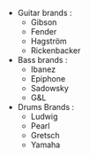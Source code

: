 - Guitar brands :
  - Gibson
  - Fender
  - Hagström
  - Rickenbacker
- Bass brands :
  - Ibanez
  - Epiphone
  - Sadowsky
  - G&L
- Drums Brands :
  - Ludwig
  - Pearl
  - Gretsch
  - Yamaha
